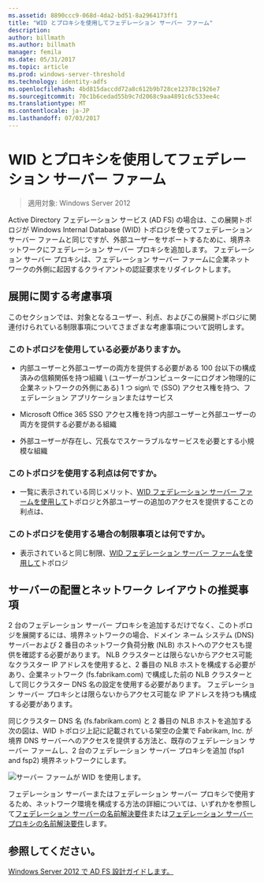 ```yaml
---
ms.assetid: 8890ccc9-068d-4da2-bd51-8a2964173ff1
title: "WID とプロキシを使用してフェデレーション サーバー ファーム"
description: 
author: billmath
ms.author: billmath
manager: femila
ms.date: 05/31/2017
ms.topic: article
ms.prod: windows-server-threshold
ms.technology: identity-adfs
ms.openlocfilehash: 4bd815daccdd72a8c612b9b728ce12378c1926e7
ms.sourcegitcommit: 70c1b6cedad55b9c7d2068c9aa4891c6c533ee4c
ms.translationtype: MT
ms.contentlocale: ja-JP
ms.lasthandoff: 07/03/2017
---
```

# <a name="federation-server-farm-using-wid-and-proxies"></a>WID とプロキシを使用してフェデレーション サーバー ファーム

>適用対象: Windows Server 2012

Active Directory フェデレーション サービス \(AD FS\) の場合は、この展開トポロジが Windows Internal Database \(WID\) トポロジを使ってフェデレーション サーバー ファームと同じですが、外部ユーザーをサポートするために、境界ネットワークにフェデレーション サーバー プロキシを追加します。 フェデレーション サーバー プロキシは、フェデレーション サーバー ファームに企業ネットワークの外側に起因するクライアントの認証要求をリダイレクトします。  
  
## <a name="deployment-considerations"></a>展開に関する考慮事項  
このセクションでは、対象となるユーザー、利点、およびこの展開トポロジに関連付けられている制限事項についてさまざまな考慮事項について説明します。  
  
### <a name="who-should-use-this-topology"></a>このトポロジを使用している必要がありますか。  
  
-   内部ユーザーと外部ユーザーの両方を提供する必要がある 100 台以下の構成済みの信頼関係を持つ組織 \ (ユーザーがコンピューターにログオン物理的に企業ネットワークの外側にある) 1 つ sign\ で \(SSO\) アクセス権を持つ、フェデレーション アプリケーションまたはサービス  
  
-   Microsoft Office 365 SSO アクセス権を持つ内部ユーザーと外部ユーザーの両方を提供する必要がある組織  
  
-   外部ユーザーが存在し、冗長なでスケーラブルなサービスを必要とする小規模な組織  
  
### <a name="what-are-the-benefits-of-using-this-topology"></a>このトポロジを使用する利点は何ですか。  
  
-   一覧に表示されている同じメリット、[WID フェデレーション サーバー ファームを使用して](Federation-Server-Farm-Using-WID-2012.md)トポロジと外部ユーザーの追加のアクセスを提供することの利点は、  
  
### <a name="what-are-the-limitations-of-using-this-topology"></a>このトポロジを使用する場合の制限事項とは何ですか。  
  
-   表示されていると同じ制限、[WID フェデレーション サーバー ファームを使用して](Federation-Server-Farm-Using-WID-2012.md)トポロジ  
  
## <a name="server-placement-and-network-layout-recommendations"></a>サーバーの配置とネットワーク レイアウトの推奨事項  
2 台のフェデレーション サーバー プロキシを追加するだけでなく、このトポロジを展開するには、境界ネットワークの場合、ドメイン ネーム システム \(DNS\) サーバーおよび 2 番目のネットワーク負荷分散 \(NLB\) ホストへのアクセスも提供を確認する必要があります。 NLB クラスターとは限らないからアクセス可能なクラスター IP アドレスを使用すると、2 番目の NLB ホストを構成する必要があり、企業ネットワーク \(fs.fabrikam.com\) で構成した前の NLB クラスターとして同じクラスター DNS 名の設定を使用する必要があります。 フェデレーション サーバー プロキシとは限らないからアクセス可能な IP アドレスを持つも構成する必要があります。  
  
同じクラスター DNS 名 \(fs.fabrikam.com\) と 2 番目の NLB ホストを追加する次の図は、WID トポロジ上記に記載されている架空の企業で Fabrikam, Inc. が境界 DNS サーバーへのアクセスを提供する方法と、既存のフェデレーション サーバー ファームし、2 台のフェデレーション サーバー プロキシを追加 \(fsp1 and fsp2\) 境界ネットワークにします。  
  
![サーバー ファームが WID を使用します。](media/FarmWIDProxies.gif)  
  
フェデレーション サーバーまたはフェデレーション サーバー プロキシで使用するため、ネットワーク環境を構成する方法の詳細については、いずれかを参照して[フェデレーション サーバーの名前解決要件](Name-Resolution-Requirements-for-Federation-Servers.md)または[フェデレーション サーバー プロキシの名前解決要件](Name-Resolution-Requirements-for-Federation-Server-Proxies.md)します。  
  
## <a name="see-also"></a>参照してください。
[Windows Server 2012 で AD FS 設計ガイドします。](AD-FS-Design-Guide-in-Windows-Server-2012.md)
